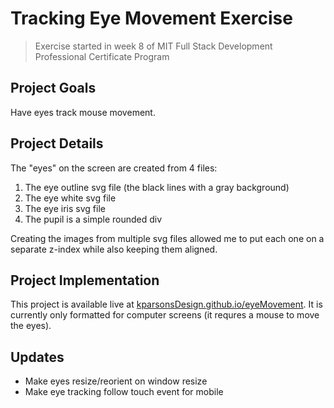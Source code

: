 # Tracking Eye Movement Exercise
> Exercise started in week 8 of MIT Full Stack Development Professional Certificate Program

## Project Goals
Have eyes track mouse movement.

## Project Details
The "eyes" on the screen are created from 4 files:
1. The eye outline svg file (the black lines with a gray background)
2. The eye white svg file
3. The eye iris svg file
4. The pupil is a simple rounded div

Creating the images from multiple svg files allowed me to put each one on a separate z-index while also keeping them aligned.

## Project Implementation
This project is available live at [kparsonsDesign.github.io/eyeMovement](kparsonsDesign.github.io/eyeMovement).
It is currently only formatted for computer screens (it requres a mouse to move the eyes).

## Updates
- Make eyes resize/reorient on window resize
- Make eye tracking follow touch event for mobile
